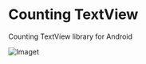 # Counting TextView
Counting TextView library for Android

![Imaget](http://i.imgur.com/noXwKG7.gif)
